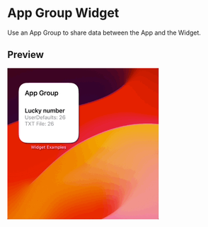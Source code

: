 # App Group Widget

Use an App Group to share data between the App and the Widget.

## Preview

![App Group Widget](../../.resources/Recordings/AppGroupWidget.gif)
